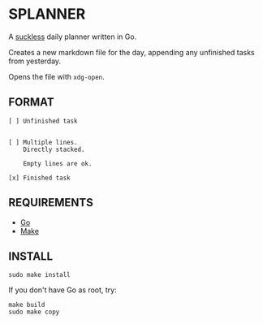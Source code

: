 # SPLANNER

A [suckless](https://suckless.org/) daily planner written in Go.

Creates a new markdown file for the day, appending any unfinished tasks from
yesterday. 

Opens the file with `xdg-open`.

## FORMAT

```
[ ] Unfinished task


[ ] Multiple lines.
    Directly stacked.

    Empty lines are ok.

[x] Finished task
```

## REQUIREMENTS

* [Go](https://www.go.dev/)
* [Make](https://www.gnu.org/software/make/)

## INSTALL

```
sudo make install
```

If you don't have Go as root, try:

```
make build
sudo make copy
```
